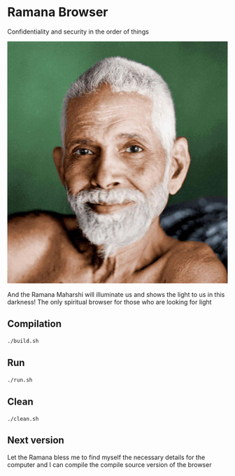 # Ramana Browser

Confidentiality and security in the order of things

![Ramana](https://github.com/iyamk/Ramana_Browser/blob/main/src/Ramana.jpg?raw=1)

And the Ramana Maharshi will illuminate us and shows the light to us in this darkness! The only spiritual browser for those who are looking for light

## Compilation

`./build.sh`

## Run

`./run.sh`

## Clean

`./clean.sh`

## Next version

Let the Ramana bless me to find myself the necessary details for the computer and I can compile the compile source version of the browser